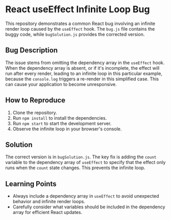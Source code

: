 # React useEffect Infinite Loop Bug

This repository demonstrates a common React bug involving an infinite render loop caused by the `useEffect` hook.  The `bug.js` file contains the buggy code, while `bugSolution.js` provides the corrected version.

## Bug Description

The issue stems from omitting the dependency array in the `useEffect` hook.  When the dependency array is absent, or if it's incomplete, the effect will run after every render, leading to an infinite loop in this particular example, because the `console.log` triggers a re-render in this simplified case. This can cause your application to become unresponsive.

## How to Reproduce

1. Clone the repository.
2. Run `npm install` to install the dependencies.
3. Run `npm start` to start the development server.
4. Observe the infinite loop in your browser's console.

## Solution

The correct version is in `bugSolution.js`.  The key fix is adding the `count` variable to the dependency array of `useEffect` to specify that the effect only runs when the `count` state changes. This prevents the infinite loop.

## Learning Points

* Always include a dependency array in `useEffect` to avoid unexpected behavior and infinite render loops.
* Carefully consider what variables should be included in the dependency array for efficient React updates.